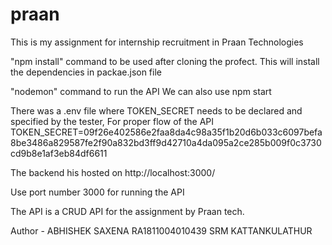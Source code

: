 # praan

This is my assignment for internship recruitment in Praan Technologies

"npm install" command to be used after cloning the profect.
This will install the dependencies in packae.json file

"nodemon" command to run the API 
We can also use npm start

There was a .env file where TOKEN_SECRET needs to be declared and specified by the tester, For proper flow of the API
TOKEN_SECRET=09f26e402586e2faa8da4c98a35f1b20d6b033c6097befa8be3486a829587fe2f90a832bd3ff9d42710a4da095a2ce285b009f0c3730cd9b8e1af3eb84df6611

The backend his hosted on http://localhost:3000/

Use port number 3000 for running the API

The API is a CRUD API for the assignment by Praan tech.

Author -  ABHISHEK SAXENA
          RA1811004010439
          SRM KATTANKULATHUR
